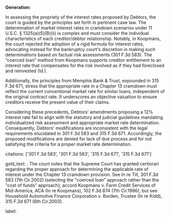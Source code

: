 **Generation:**

In assessing the propriety of the interest rates proposed by Debtors, the court is guided by the principles set forth in pertinent case law. The determination of market interest rates in cramdown scenarios under 11 U.S.C. § 1325(a)(5)(B)(ii) is complex and must consider the individual characteristics of each creditor/debtor relationship. Notably, in Koopmans, the court rejected the adoption of a rigid formula for interest rates, advocating instead for the bankruptcy court's discretion in making such determinations based on factual risk assessments (301 F.3d 583). The “coerced loan” method from Koopmans supports creditor entitlement to an interest rate that compensates for the risk involved as if they had foreclosed and reinvested (Id.).

Additionally, the principles from Memphis Bank & Trust, expounded in 315 F.3d 671, stress that the appropriate rate in a Chapter 13 cramdown must reflect the current conventional market rate for similar loans, independent of the original contract rate. It underscores an objective valuation to ensure creditors receive the present value of their claims.

Considering these precedents, Debtors’ amendments proposing a 12% interest rate fail to align with the statutory and judicial guidelines mandating individualized risk assessment and appropriate market rate determination. Consequently, Debtors' modifications are inconsistent with the legal requirements elucidated in 301 F.3d 583 and 315 F.3d 671. Accordingly, the proposed modifications are denied for lack of due process and for not satisfying the criteria for a proper market rate determination.

citations: ['301 F.3d 583', '301 F.3d 583', '315 F.3d 671', '315 F.3d 671']

gold_text: . The court notes that the Supreme Court has granted certiorari regarding the proper approach for determining the applicable rate of interest under the Chapter 13 cramdown provision. See In re Till, 301 F.3d 583 (7th Cir.2002) (selecting the "coerced loan” approach rather than the "cost of funds” approach); accord Koopmans v. Farm Credit Services of Mid-America, ACA (In re Koopmans), 102 F.3d 874 (7th Cir.1996); but see Household Automotive Finance Corporation v. Burden, Trustee (In re Kidd), 315 F.3d 671 (6th Cir.2003).

label: 